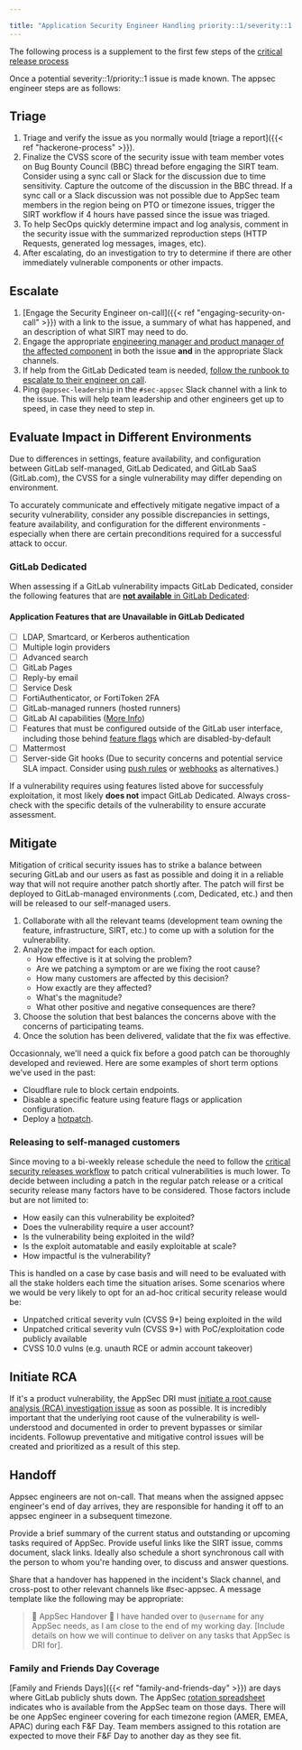 ```yaml
---

title: "Application Security Engineer Handling priority::1/severity::1 Issues"
---
```


The following process is a supplement to the first few steps of the [critical release process](https://gitlab.com/gitlab-org/release/docs/blob/master/general/security/process.md#critical-security-releases)

Once a potential severity::1/priority::1 issue is made known. The appsec engineer steps are as follows:

## Triage

1. Triage and verify the issue as you normally would [triage a report]({{< ref "hackerone-process" >}}).
1. Finalize the CVSS score of the security issue with team member votes on Bug Bounty Council (BBC) thread before engaging the SIRT team. Consider using a sync call or Slack for the discussion due to time sensitivity. Capture the outcome of the discussion in the BBC thread. If a sync call or a Slack discussion was not possible due to AppSec team members in the region being on PTO or timezone issues, trigger the SIRT workflow if 4 hours have passed since the issue was triaged.
1. To help SecOps quickly determine impact and log analysis, comment in the security issue with the summarized reproduction steps (HTTP Requests, generated log messages, images, etc).
1. After escalating, do an investigation to try to determine if there are other immediately vulnerable components or other impacts.

## Escalate

1. [Engage the Security Engineer on-call]({{< ref "engaging-security-on-call" >}}) with a link to the issue, a summary of what has happened, and an description of what SIRT may need to do.
1. Engage the appropriate [engineering manager and product manager of the affected component](/handbook/product/categories/) in both the issue **and** in the appropriate Slack channels.
1. If help from the GitLab Dedicated team is needed, [follow the runbook to escalate to their engineer on call](https://gitlab-com.gitlab.io/gl-infra/gitlab-dedicated/team/runbooks/on-call.html#escalating-to-an-on-call-person).
1. Ping `@appsec-leadership` in the `#sec-appsec` Slack channel with a link to the issue. This will help team leadership and other engineers get up to speed, in case they need to step in.

## Evaluate Impact in Different Environments

Due to differences in settings, feature availability, and configuration between GitLab self-managed, GitLab Dedicated, and GitLab SaaS (GitLab.com), the CVSS for a single vulnerability may differ depending on environment.

To accurately communicate and effectively mitigate negative impact of a security vulnerability, consider any possible discrepancies in settings, feature availability, and configuration for the different environments - especially when there are certain preconditions required for a successful attack to occur.

### GitLab Dedicated

When assessing if a GitLab vulnerability impacts GitLab Dedicated, consider the following features that are [**not available** in GitLab Dedicated](https://docs.gitlab.com/ee/subscriptions/gitlab_dedicated/#features-that-are-not-available):

#### Application Features that are Unavailable in GitLab Dedicated

- [ ]  LDAP, Smartcard, or Kerberos authentication
- [ ]  Multiple login providers
- [ ]  Advanced search
- [ ]  GitLab Pages
- [ ]  Reply-by email
- [ ]  Service Desk
- [ ]  FortiAuthenticator, or FortiToken 2FA
- [ ]  GitLab-managed runners (hosted runners)
- [ ]  GitLab AI capabilities ([More Info](https://about.gitlab.com/direction/saas-platforms/dedicated/#supporting-ai-features-on-gitlab-dedicated))
- [ ]  Features that must be configured outside of the GitLab user interface, including those behind [feature flags](https://docs.gitlab.com/ee/user/feature_flags.html) which are disabled-by-default
- [ ]  Mattermost
- [ ]  Server-side Git hooks (Due to security concerns and potential service SLA impact. Consider using [push rules](https://docs.gitlab.com/ee/user/project/repository/push_rules.html) or [webhooks](https://docs.gitlab.com/ee/user/project/integrations/webhooks.html) as alternatives.)

If a vulnerability requires using features listed above for successfuly exploitation, it most likely **does not** impact GitLab Dedicated. Always cross-check with the specific details of the vulnerability to ensure accurate assessment.

## Mitigate

Mitigation of critical security issues has to strike a balance between securing GitLab and our users as fast as possible and doing it in a reliable way that will not require another patch shortly after.
The patch will first be deployed to GitLab-managed environments (.com, Dedicated, etc.) and then will be released to our self-managed users.

1. Collaborate with all the relevant teams (development team owning the feature, infrastructure, SIRT, etc.) to come up with a solution for the vulnerability.
1. Analyze the impact for each option.
    - How effective is it at solving the problem?
    - Are we patching a symptom or are we fixing the root cause?
    - How many customers are affected by this decision?
    - How exactly are they affected?
    - What's the magnitude?
    - What other positive and negative consequences are there?
1. Choose the solution that best balances the concerns above with the concerns of participating teams.
1. Once the solution has been delivered, validate that the fix was effective.

Occasionnaly, we'll need a quick fix before a good patch can be thoroughly developed and reviewed.
Here are some examples of short term options we've used in the past:

- Cloudflare rule to block certain endpoints.
- Disable a specific feature using feature flags or application configuration.
- Deploy a [hotpatch](https://gitlab.com/gitlab-org/release/docs/blob/master/general/deploy/post-deployment-patches.md).

### Releasing to self-managed customers

Since moving to a bi-weekly release schedule the need to follow the [critical security releases workflow](https://gitlab.com/gitlab-org/release/docs/blob/master/general/security/security-engineer.md##critical-security-releases) to patch critical vulnerabilities is much lower.
To decide between including a patch in the regular patch release or a critical security release many factors have to be considered.
Those factors include but are not limited to:

- How easily can this vulnerability be exploited?
- Does the vulnerability require a user account?
- Is the vulnerability being exploited in the wild?
- Is the exploit automatable and easily exploitable at scale?
- How impactful is the vulnerability?

This is handled on a case by case basis and will need to be evaluated with all the stake holders each time the situation arises.
Some scenarios where we would be very likely to opt for an ad-hoc critical security release would be:

- Unpatched critical severity vuln (CVSS 9+) being exploited in the wild
- Unpatched critical severity vuln (CVSS 9+) with PoC/exploitation code publicly available
- CVSS 10.0 vulns (e.g. unauth RCE or admin account takeover)

## Initiate RCA

If it's a product vulnerability, the AppSec DRI must [initiate a root cause analysis (RCA) investigation issue](/handbook/security/root-cause-analysis/#initiating-an-rca) as soon as possible. It is incredibly important that the underlying root cause of the vulnerability is well-understood and documented in order to prevent bypasses or similar incidents. Followup preventative and mitigative control issues will be created and prioritized as a result of this step.

## Handoff

Appsec engineers are not on-call. That means when the assigned appsec engineer's end of day arrives, they are responsible for handing it off to an appsec engineer in a subsequent timezone.

Provide a brief summary of the current status and outstanding or upcoming tasks required of AppSec. Provide useful links like the SIRT issue, comms document, slack links. Ideally also schedule a short synchronous call with the person to whom you're handing over, to discuss and answer questions.

Share that a handover has happened in the incident's Slack channel, and cross-post to other relevant channels like #sec-appsec. A message template like the following may be appropriate:

> 🤝 AppSec Handover 🤝  I have handed over to `@username` for any AppSec needs, as I am close to the end of my working day. [Include details on how we will continue to deliver on any tasks that AppSec is DRI for].

### Family and Friends Day Coverage

[Family and Friends Days]({{< ref "family-and-friends-day" >}}) are days where GitLab publicly shuts down. The AppSec [rotation spreadsheet](https://docs.google.com/spreadsheets/d/18vz84dgTfetTaBjbOCXaLKNfzLYMiy_tBW6RfEUYYHk/edit#gid=1486863602) indicates who is available from the AppSec team on those days. There will be one AppSec engineer covering for each timezone region (AMER, EMEA, APAC) during each F&F Day. Team members assigned to this rotation are expected to move their F&F Day to another day as they see fit.
